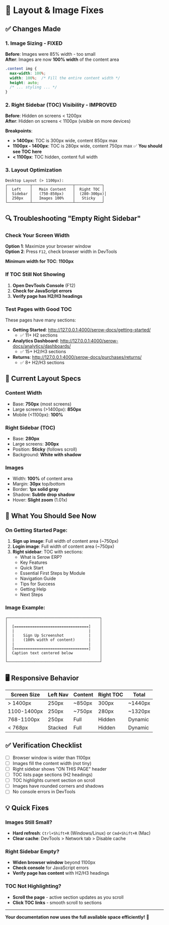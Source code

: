 # 🎨 Layout & Image Fixes

## ✅ Changes Made

### 1. Image Sizing - FIXED
**Before**: Images were 85% width - too small  
**After**: Images are now **100% width** of the content area

```css
.content img {
  max-width: 100%;
  width: 100%;  /* Fill the entire content width */
  height: auto;
  /* ... styling ... */
}
```

### 2. Right Sidebar (TOC) Visibility - IMPROVED

**Before**: Hidden on screens < 1200px  
**After**: Hidden on screens < 1100px (visible on more devices)

**Breakpoints**:
- **> 1400px**: TOC is 300px wide, content 850px max
- **1100px - 1400px**: TOC is 280px wide, content 750px max ✅ **You should see TOC here**
- **< 1100px**: TOC hidden, content full width

### 3. Layout Optimization

```
Desktop Layout (> 1100px):
┌──────────┬──────────────────┬────────────┐
│  Left    │   Main Content   │  Right TOC │
│  Sidebar │   (750-850px)    │  (280-300px)│
│  250px   │   Images 100%    │   Sticky   │
└──────────┴──────────────────┴────────────┘
```

## 🔍 Troubleshooting "Empty Right Sidebar"

### Check Your Screen Width

**Option 1**: Maximize your browser window  
**Option 2**: Press `F12`, check browser width in DevTools

**Minimum width for TOC**: **1100px**

### If TOC Still Not Showing

1. **Open DevTools Console** (F12)
2. **Check for JavaScript errors**
3. **Verify page has H2/H3 headings**

### Test Pages with Good TOC

These pages have many sections:
- **Getting Started**: http://127.0.0.1:4000/serow-docs/getting-started/
  - ✅ 11+ H2 sections
- **Analytics Dashboard**: http://127.0.0.1:4000/serow-docs/analytics/dashboards/
  - ✅ 15+ H2/H3 sections
- **Returns**: http://127.0.0.1:4000/serow-docs/purchases/returns/
  - ✅ 8+ H2/H3 sections

## 📐 Current Layout Specs

### Content Width
- Base: **750px** (most screens)
- Large screens (>1400px): **850px**
- Mobile (<1100px): **100%**

### Right Sidebar (TOC)
- Base: **280px**
- Large screens: **300px**
- Position: **Sticky** (follows scroll)
- Background: **White with shadow**

### Images
- Width: **100%** of content area
- Margin: **30px** top/bottom
- Border: **1px solid gray**
- Shadow: **Subtle drop shadow**
- Hover: **Slight zoom** (1.01x)

## 🎯 What You Should See Now

### On Getting Started Page:

1. **Sign up image**: Full width of content area (~750px)
2. **Login image**: Full width of content area (~750px)
3. **Right sidebar**: TOC with sections:
   - What is Serow ERP?
   - Key Features
   - Quick Start
   - Essential First Steps by Module
   - Navigation Guide
   - Tips for Success
   - Getting Help
   - Next Steps

### Image Example:
```
┌─────────────────────────────────────────┐
│                                         │
│  [=================================]    │
│  |                                 |    │
│  |    Sign Up Screenshot           |    │
│  |    (100% width of content)      |    │
│  |                                 |    │
│  [=================================]    │
│  Caption text centered below            │
│                                         │
└─────────────────────────────────────────┘
```

## 🖥️ Responsive Behavior

| Screen Size | Left Nav | Content | Right TOC | Total |
|-------------|----------|---------|-----------|-------|
| > 1400px | 250px | ~850px | 300px | ~1440px |
| 1100-1400px | 250px | ~750px | 280px | ~1320px |
| 768-1100px | 250px | Full | Hidden | Dynamic |
| < 768px | Stacked | Full | Hidden | Dynamic |

## ✅ Verification Checklist

- [ ] Browser window is wider than 1100px
- [ ] Images fill the content width (not tiny)
- [ ] Right sidebar shows "ON THIS PAGE" header
- [ ] TOC lists page sections (H2 headings)
- [ ] TOC highlights current section on scroll
- [ ] Images have rounded corners and shadows
- [ ] No console errors in DevTools

## 💡 Quick Fixes

### Images Still Small?
- **Hard refresh**: `Ctrl+Shift+R` (Windows/Linux) or `Cmd+Shift+R` (Mac)
- **Clear cache**: DevTools > Network tab > Disable cache

### Right Sidebar Empty?
- **Widen browser window** beyond 1100px
- **Check console** for JavaScript errors
- **Verify page has content** with H2/H3 headings

### TOC Not Highlighting?
- **Scroll the page** - active section updates as you scroll
- **Click TOC links** - smooth scroll to sections

---

**Your documentation now uses the full available space efficiently!** 🎉
